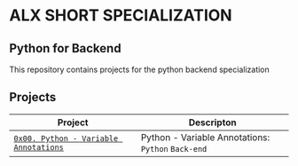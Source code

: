 # ALX SHORT SPECIALIZATION

## Python for Backend

This repository contains projects for the python backend specialization

## Projects


| Project | Descripton |
| ------- | ---------- |
| [`0x00. Python - Variable Annotations`](./0x00-python_variable_annotations) | Python - Variable Annotations: `Python` `Back-end` |
